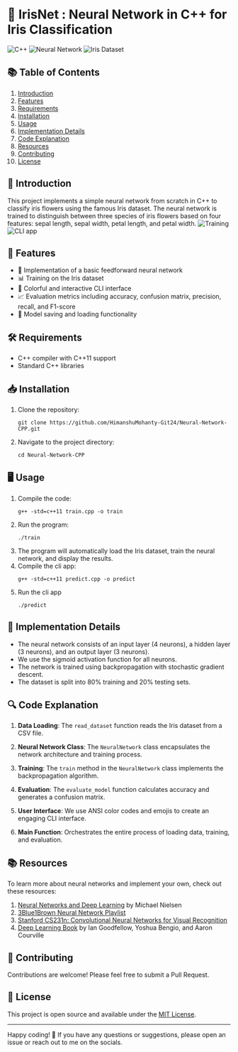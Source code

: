 # 🧠 IrisNet : Neural Network in C++ for Iris Classification

![C++](https://img.shields.io/badge/C++-00599C?style=for-the-badge&logo=c%2B%2B&logoColor=white)
![Neural Network](https://img.shields.io/badge/Neural_Network-FF6F61?style=for-the-badge&logo=tensorflow&logoColor=white)
![Iris Dataset](https://img.shields.io/badge/Iris_Dataset-4B8BBE?style=for-the-badge&logo=scikit-learn&logoColor=white)

## 📚 Table of Contents
1. [Introduction](#introduction)
2. [Features](#features)
3. [Requirements](#requirements)
4. [Installation](#installation)
5. [Usage](#usage)
6. [Implementation Details](#implementation-details)
7. [Code Explanation](#code-explanation)
8. [Resources](#resources)
9. [Contributing](#contributing)
10. [License](#license)

## 🌟 Introduction

This project implements a simple neural network from scratch in C++ to classify iris flowers using the famous Iris dataset. The neural network is trained to distinguish between three species of iris flowers based on four features: sepal length, sepal width, petal length, and petal width.
![Training](https://github.com/HimanshuMohanty-Git24/IrisNet/assets/94133298/982748b1-e912-46a1-bdad-d7f688fac5fd)   ![CLI app](https://github.com/HimanshuMohanty-Git24/IrisNet/assets/94133298/b7408da1-7aa6-4861-8cb6-02dc3f5a0dc5)

## 🚀 Features

- 🧮 Implementation of a basic feedforward neural network
- 📊 Training on the Iris dataset
- 🎨 Colorful and interactive CLI interface
- 📈 Evaluation metrics including accuracy, confusion matrix, precision, recall, and F1-score
- 💾 Model saving and loading functionality

## 🛠️ Requirements

- C++ compiler with C++11 support
- Standard C++ libraries

## 📥 Installation

1. Clone the repository:
   ```
   git clone https://github.com/HimanshuMohanty-Git24/Neural-Network-CPP.git
   ```
2. Navigate to the project directory:
   ```
   cd Neural-Network-CPP
   ```

## 🖥️ Usage

1. Compile the code:
   ```
   g++ -std=c++11 train.cpp -o train
   ```
2. Run the program:
   ```
   ./train
   ```
3. The program will automatically load the Iris dataset, train the neural network, and display the results.
4. Compile the cli app:
   ```
   g++ -std=c++11 predict.cpp -o predict
   ```
5. Run the cli app
      ```
   ./predict
   ```
## 🧠 Implementation Details

- The neural network consists of an input layer (4 neurons), a hidden layer (3 neurons), and an output layer (3 neurons).
- We use the sigmoid activation function for all neurons.
- The network is trained using backpropagation with stochastic gradient descent.
- The dataset is split into 80% training and 20% testing sets.

## 🔍 Code Explanation

1. **Data Loading**: The `read_dataset` function reads the Iris dataset from a CSV file.

2. **Neural Network Class**: The `NeuralNetwork` class encapsulates the network architecture and training process.

3. **Training**: The `train` method in the `NeuralNetwork` class implements the backpropagation algorithm.

4. **Evaluation**: The `evaluate_model` function calculates accuracy and generates a confusion matrix.

5. **User Interface**: We use ANSI color codes and emojis to create an engaging CLI interface.

6. **Main Function**: Orchestrates the entire process of loading data, training, and evaluation.

## 📚 Resources

To learn more about neural networks and implement your own, check out these resources:

1. [Neural Networks and Deep Learning](http://neuralnetworksanddeeplearning.com/) by Michael Nielsen
2. [3Blue1Brown Neural Network Playlist](https://www.youtube.com/playlist?list=PLZHQObOWTQDNU6R1_67000Dx_ZCJB-3pi)
3. [Stanford CS231n: Convolutional Neural Networks for Visual Recognition](http://cs231n.stanford.edu/)
4. [Deep Learning Book](https://www.deeplearningbook.org/) by Ian Goodfellow, Yoshua Bengio, and Aaron Courville

## 🤝 Contributing

Contributions are welcome! Please feel free to submit a Pull Request.

## 📄 License

This project is open source and available under the [MIT License](LICENSE).

---

Happy coding! 🎉 If you have any questions or suggestions, please open an issue or reach out to me on the socials.
